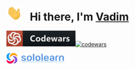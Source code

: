 <h1>
  <img height="40" src="/img/hi.gif">
  &nbsp Hi there, I'm
  <a href="https://github.com/volvad?tab=repositories">
    Vadim
  </a>
</h1>

[<img src="/img/codewars.png" width=180 alt=""/>](https://www.codewars.com/users/volvad)[![codewars](https://www.codewars.com/users/volvad/badges/large)](https://www.codewars.com/users/volvad)

[<img src="/img/sololearn.png" width=150 alt=""/>](https://www.sololearn.com/profile/26835374)

<img src="https://api2.sololearn.com/v2/certificates/CT-SQ6A1MI1/image/jpg" width="138" alt=""/><span></span><img src="https://api2.sololearn.com/v2/certificates/CT-B4FLEIUB/image/jpg" width="138" alt=""/><span> </span><img src="https://api2.sololearn.com/v2/certificates/CT-MJLRBSF8/image/jpg" width="138" alt=""/><span> </span><img src="https://api2.sololearn.com/v2/certificates/CT-CXXDMAKR/image/jpg" width="138" alt=""/><span> </span><img src="https://api2.sololearn.com/v2/certificates/CT-LYXVFLKE/image/jpg" width="138" alt=""/><span> </span><img src="https://api2.sololearn.com/v2/certificates/CT-UIIWTN3T/image/jpg" width="138" alt=""/>
